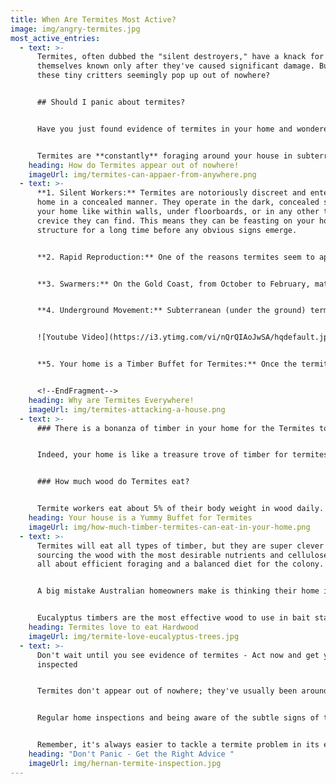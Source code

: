 ```yaml
---
title: When Are Termites Most Active?
image: img/angry-termites.jpg
most_active_entries:
  - text: >-
      Termites, often dubbed the "silent destroyers," have a knack for making
      themselves known only after they've caused significant damage. But how do
      these tiny critters seemingly pop up out of nowhere?


      ## Should I panic about termites?


      Have you just found evidence of termites in your home and wondered how they came in? You hadn’t seen any signs of termites, mud leads, or termite trails, but suddenly they appear in your home!


      Termites are **constantly** foraging around your house in subterranean tunnels that are usually only a foot under the ground. First, they might seek moisture in your home, like a leaky shower tray or dripping tap. But the main prize is all the edible timber in your house. Mean to say, termites regard your home as ‘one large tree’.
    heading: How do Termites appear out of nowhere!
    imageUrl: img/termites-can-appaer-from-anywhere.png
  - text: >-
      **1. Silent Workers:** Termites are notoriously discreet and enter your
      home in a concealed manner. They operate in the dark, concealed spaces of
      your home like within walls, under floorboards, or in any other tiny
      crevice they can find. This means they can be feasting on your home's
      structure for a long time before any obvious signs emerge.


      **2. Rapid Reproduction:** One of the reasons termites seem to appear suddenly is their impressive rate of reproduction. A single termite queen can lay thousands of eggs daily, leading to large colonies forming quickly and discreetly. A couple of years ago, there might just not have been a termite nest near your home.


      **3. Swarmers:** On the Gold Coast, from October to February, mature termite colonies release swarmers (Alates) – winged termites whose primary goal is to start new colonies. If you spot a group of winged insects inside or around your home, it's possible they've been there for a while and are now seeking a place to set up home!


      **4. Underground Movement:** Subterranean (under the ground) termites, are the most common type on the Gold Coast. They construct mud tubes to traverse between their underground home and their food source (your house!). These mud tubes protect them from predators and the environment, making their movement and presence hidden.


      ![Youtube Video](https://i3.ytimg.com/vi/nQrQIAoJwSA/hqdefault.jpg)


      **5. Your home is a Timber Buffet for Termites:** Once the termites have determined a timber structure above them, they will build subterranean tunnels from their nest to gain concealed entry. For them, your house is the trophy tree!


      <!--EndFragment-->
    heading: Why are Termites Everywhere!
    imageUrl: img/termites-attacking-a-house.png
  - text: >-
      ### There is a bonanza of timber in your home for the Termites to eat


      Indeed, your home is like a treasure trove of timber for termites. With the average Australian home containing about 14.58 cubic meters of wood, it presents a vast resource for these wood-eating insects. 


      ### How much wood do Termites eat?


      Termite workers eat about 5% of their body weight in wood daily. While this might seem small, it adds up quickly in a large colony with around a million workers. In such cases, a nest targeting your home can devour around 100 grams+ of wood each day.
    heading: Your house is a Yummy Buffet for Termites
    imageUrl: img/how-much-timber-termites-can-eat-in-your-home.png
  - text: >-
      Termites will eat all types of timber, but they are super clever in
      sourcing the wood with the most desirable nutrients and cellulose. It’s
      all about efficient foraging and a balanced diet for the colony.


      A big mistake Australian homeowners make is thinking their home is constructed with hardwood, when in fact, it is just plantation eucalyptus (gum trees). Yes, it is considerably harder than radiata pine, but it is highly desirable timber for termites to eat.


      Eucalyptus timbers are the most effective wood to use in bait stations to attract termites. Not saying your home is a big bait station, but it is the ultimate feeding Buffett for termites.
    heading: Termites love to eat Hardwood 
    imageUrl: img/termite-love-eucalyptus-trees.jpg
  - text: >-
      Don't wait until you see evidence of termites - Act now and get your home
      inspected


      Termites don't appear out of nowhere; they've usually been around for longer than you realize. 


      Regular home inspections and being aware of the subtle signs of their presence can help in early detection, preventing extensive damage to your home. 


      Remember, it's always easier to tackle a termite problem in its early stages than after they've firmly established themselves.
    heading: "Don't Panic - Get the Right Advice "
    imageUrl: img/hernan-termite-inspection.jpg
---
```

